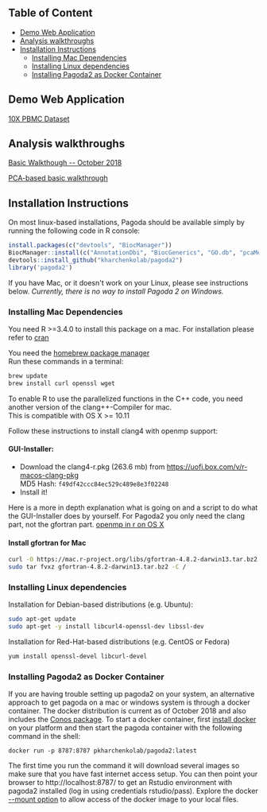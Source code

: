 ## Table of Content

- [Demo Web Application](#demo-web-application)
- [Analysis walkthroughs](#analysis-walkthroughs)
- [Installation Instructions](#installation-instructions)
  * [Installing Mac Dependencies](#installing-mac-dependencies)
  * [Installing Linux dependencies](#installing-linux-dependencies)
  * [Installing Pagoda2 as Docker Container](#installing-pagoda2-as-docker-container)


## Demo Web Application

[10X PBMC Dataset](https://tinyurl.com/pagoda2demo)

## Analysis walkthroughs

[Basic Walkthough -- October 2018](vignettes/pagoda2.walkthrough.oct2018.md)

[PCA-based basic walkthrough](http://pklab.med.harvard.edu/peterk/p2/walkthrough.nb.html)

## Installation Instructions

On most linux-based installations, Pagoda should be available simply by running the 
following code in R console:

```r
install.packages(c("devtools", "BiocManager"))
BiocManager::install(c("AnnotationDbi", "BiocGenerics", "GO.db", "pcaMethods"))
devtools::install_github("kharchenkolab/pagoda2")
library('pagoda2')
```

If you have Mac, or it doesn't work on your Linux, please see instructions below. 
*Currently, there is no way to install Pagoda 2 on Windows.*

### Installing Mac Dependencies

You need R >=3.4.0 to install this package on a mac. 
For installation please refer to [cran](https://cran.r-project.org/)  

You need the [homebrew package manager](https://brew.sh/)  
Run these commands in a terminal:

```sh
brew update
brew install curl openssl wget
```
To enable R to use the parallelized functions in the C++ code, you need another version of the clang++-Compiler for mac.   
This is compatible with OS X >= 10.11 

Follow these instructions to install clang4 with openmp support:

#### GUI-Installer:

- Download the clang4-r.pkg (263.6 mb) from https://uofi.box.com/v/r-macos-clang-pkg  
MD5 Hash: `f49df42ccc84ec529c489e8e3f02248`
- Install it!

Here is a more in depth explanation what is going on and a script to do what the GUI-Installer does by yourself. For Pagoda2 you only need the clang part, not the gfortran part. [openmp in r on OS X](http://thecoatlessprofessor.com/programming/openmp-in-r-on-os-x/#after-3-4-0)

#### Install gfortran for Mac

```sh
curl -O https://mac.r-project.org/libs/gfortran-4.8.2-darwin13.tar.bz2
sudo tar fvxz gfortran-4.8.2-darwin13.tar.bz2 -C /
```

### Installing Linux dependencies

Installation for Debian-based distributions (e.g. Ubuntu):

```sh
sudo apt-get update
sudo apt-get -y install libcurl4-openssl-dev libssl-dev
```

Installation for Red-Hat-based distributions (e.g. CentOS or Fedora)

```sh
yum install openssl-devel libcurl-devel
```

### Installing Pagoda2 as Docker Container

If you are having trouble setting up pagoda2 on your system, an alternative approach to get pagoda on a mac or windows system is through a docker container. The docker distribution is current as of October 2018 and also includes the [Conos package](https://github.com/hms-dbmi/conos). To start a docker container, first [install docker](https://docs.docker.com/install/) on your platform and then start the pagoda container with the following command in the shell:

```
docker run -p 8787:8787 pkharchenkolab/pagoda2:latest
```

The first time you run the command it will download several images so make sure that you have fast internet access setup. You can then point your browser to http://localhost:8787/ to get an Rstudio environment with pagoda2 installed (log in using credentials rstudio/pass). Explore the docker [--mount option](https://docs.docker.com/storage/volumes/) to allow access of the docker image to your local files.

